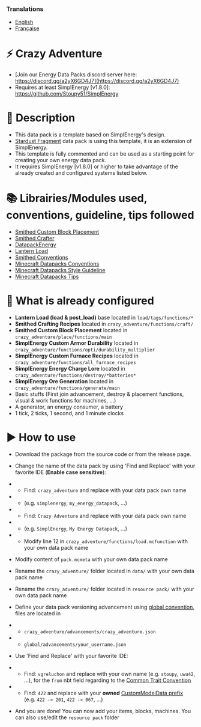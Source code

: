 ### Translations
* [English](https://github.com/Stoupy51/Energy-Datapack-Template/blob/master/README.md)
* [Française](https://github.com/Stoupy51/Energy-Datapack-Template/blob/master/README.fr.md)



# ⚡ Crazy Adventure
- [Join our Energy Data Packs discord server here: https://discord.gg/a2yX6GD4J7](https://discord.gg/a2yX6GD4J7)
- Requires at least SimplEnergy [v1.8.0]: https://github.com/Stoupy51/SimplEnergy



# 📖 Description
- This data pack is a template based on SimplEnergy's design.
- [Stardust Fragment](https://www.planetminecraft.com/data-pack/stardust-fragment/) data pack is using this template, it is an extension of SimplEnergy.
- This template is fully commented and can be used as a starting point for creating your own energy data pack.
- It requires SimplEnergy [v1.8.0] or higher to take advantage of the already created and configured systems listed below.



# 📚 Librairies/Modules used, conventions, guideline, tips followed
- [Smithed Custom Block Placement](https://wiki.smithed.dev/libraries/smithed-crafter)
- [Smithed Crafter](https://wiki.smithed.dev/libraries/smithed-crafter)
- [DatapackEnergy](https://github.com/ICY105/DatapackEnergy)
- [Lantern Load](https://github.com/LanternMC/load)
- [Smithed Conventions](https://wiki.smithed.dev/conventions)
- [Minecraft Datapacks Conventions](https://mc-datapacks.github.io/en/conventions/index.html)
- [Minecraft Datapacks Style Guideline](https://mc-datapacks.github.io/en/style_guideline/index.html)
- [Minecraft Datapacks Tips](https://mc-datapacks.github.io/en/tips/index.html)



# 🔧 What is already configured
- **Lantern Load (load & post_load)**		base located in `load/tags/functions/*`
- **Smithed Crafting Recipes**				located in `crazy_adventure/functions/craft/`
- **Smithed Custom Block Placement**		located in `crazy_adventure/place/functions/main`
- **SimplEnergy Custom Armor Durability**	located in `crazy_adventure/functions/opti/durability_multiplier`
- **SimplEnergy Custom Furnace Recipes**	located in `crazy_adventure/functions/all_furnace_recipes`
- **SimplEnergy Energy Charge Lore**		located in `crazy_adventure/functions/destroy/*batteries*`
- **SimplEnergy Ore Generation**			located in `crazy_adventure/functions/generate/main`
- Basic stuffs (First join advancement, destroy & placement functions, visual & work functions for machines, ...)
- A generator, an energy consumer, a battery
- 1 tick, 2 ticks, 1 second, and 1 minute clocks



# ▶️ How to use
- Download the package from the source code or from the release page.

- Change the name of the data pack by using 'Find and Replace' with your favorite IDE (**Enable case sensitive**):
- - Find: `crazy_adventure` and replace with your data pack own name
- - (e.g. `simplenergy`, `my_energy_datapack`, ...)
- - Find: `Crazy Adventure` and replace with your data pack own name
- - (e.g. `SimplEnergy`, `My Energy Datapack`, ...)
- - Modify line 12 in `crazy_adventure/functions/load.mcfunction` with your own data pack name

- Modify content of `pack.mcmeta` with your own data pack name

- Rename the `crazy_adventure/` folder located in `data/` with your own data pack name
- Rename the `crazy_adventure/` folder located in `resource pack/` with your own data pack name

- Define your data pack versioning advancement using [global convention](https://mc-datapacks.github.io/en/conventions/datapack_advancement.html), files are located in
- - `crazy_adventure/advancements/crazy_adventure.json`
- - `global/advancements/your_username.json`

- Use 'Find and Replace' with your favorite IDE:
- - Find: `vgreluchon` and replace with your own name (e.g. `stoupy`, `uwu42`, ...), for the `from` nbt field regarding to the [Common Trait Convention](https://mc-datapacks.github.io/en/conventions/common_trait.html)
- - Find: `422` and replace with your **owned** [CustomModelData prefix](https://wiki.smithed.dev/conventions/cmd-prefixing) (e.g. `422 -> 201`, `422 -> 067`, ...)

- And you are done!
You can now add your items, blocks, machines. You can also use/edit the `resource pack` folder

